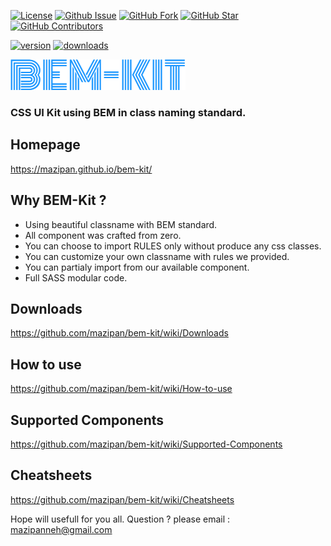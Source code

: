 [![License](https://img.shields.io/github/license/mazipan/bem-kit.svg?maxAge=3600)](https://github.com/mazipan/bem-kit) 
[![Github Issue](https://img.shields.io/github/issues/mazipan/bem-kit.svg?maxAge=3600)](https://github.com/mazipan/bem-kit/issues) 
[![GitHub Fork](https://img.shields.io/github/forks/mazipan/bem-kit.svg?maxAge=3600)](https://github.com/mazipan/bem-kit/network) 
[![GitHub Star](https://img.shields.io/github/stars/mazipan/bem-kit.svg?maxAge=3600)](https://github.com/mazipan/bem-kit/stargazers) 
[![GitHub Contributors](https://img.shields.io/github/contributors/mazipan/bem-kit.svg?maxAge=3600)](https://github.com/mazipan/bem-kit/network/members)


[![version](https://img.shields.io/npm/v/bem-kit.svg?maxAge=3600)](https://www.npmjs.com/package/bem-kit)
[![downloads](https://img.shields.io/npm/dt/bem-kit.svg?maxAge=3600)](https://www.npmjs.com/package/bem-kit) 


![BEM-KIT CSS](https://raw.githubusercontent.com/mazipan/bem-kit/master/demo/images/brand-blue.png)
### CSS UI Kit using BEM in class naming standard.

## Homepage
https://mazipan.github.io/bem-kit/

## Why BEM-Kit ?
- Using beautiful classname with BEM standard.
- All component was crafted from zero.
- You can choose to import RULES only without produce any css classes.
- You can customize your own classname with rules we provided.
- You can partialy import from our available component.
- Full SASS modular code. 

## Downloads
https://github.com/mazipan/bem-kit/wiki/Downloads

## How to use
https://github.com/mazipan/bem-kit/wiki/How-to-use

## Supported Components
https://github.com/mazipan/bem-kit/wiki/Supported-Components

## Cheatsheets
https://github.com/mazipan/bem-kit/wiki/Cheatsheets


Hope will usefull for you all.
Question ? please email : mazipanneh@gmail.com
